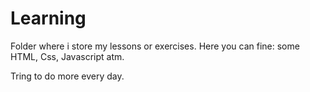 # Learning
Folder where i store my lessons or exercises.
Here you can fine: some HTML, Css, Javascript atm.

Tring to do more every day.
